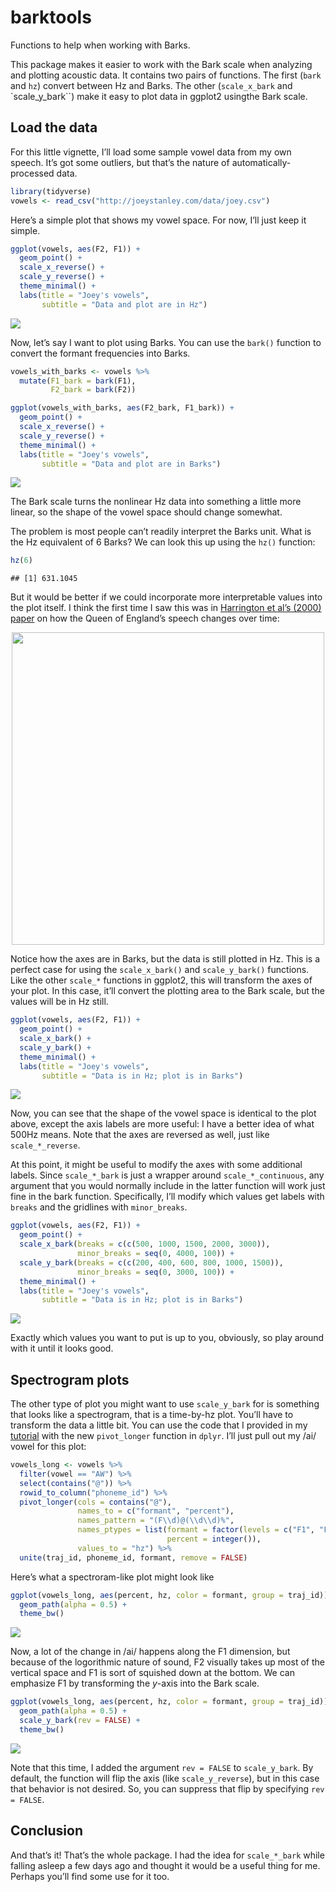 
# barktools

Functions to help when working with Barks.

This package makes it easier to work with the Bark scale when analyzing
and plotting acoustic data. It contains two pairs of functions. The
first (`bark` and `hz`) convert between Hz and Barks. The other
(`scale_x_bark` and \`scale\_y\_bark\`\`) make it easy to plot data in
ggplot2 usingthe Bark scale.

## Load the data

For this little vignette, I’ll load some sample vowel data from my own
speech. It’s got some outliers, but that’s the nature of
automatically-processed data.

``` r
library(tidyverse)
vowels <- read_csv("http://joeystanley.com/data/joey.csv")
```

Here’s a simple plot that shows my vowel space. For now, I’ll just keep
it simple.

``` r
ggplot(vowels, aes(F2, F1)) + 
  geom_point() + 
  scale_x_reverse() + 
  scale_y_reverse() + 
  theme_minimal() + 
  labs(title = "Joey's vowels",
       subtitle = "Data and plot are in Hz")
```

![](README_files/figure-gfm/unnamed-chunk-3-1.png)<!-- -->

Now, let’s say I want to plot using Barks. You can use the `bark()`
function to convert the formant frequencies into Barks.

``` r
vowels_with_barks <- vowels %>%
  mutate(F1_bark = bark(F1),
         F2_bark = bark(F2))

ggplot(vowels_with_barks, aes(F2_bark, F1_bark)) + 
  geom_point() + 
  scale_x_reverse() + 
  scale_y_reverse() + 
  theme_minimal() + 
  labs(title = "Joey's vowels",
       subtitle = "Data and plot are in Barks")
```

![](README_files/figure-gfm/unnamed-chunk-4-1.png)<!-- -->

The Bark scale turns the nonlinear Hz data into something a little more
linear, so the shape of the vowel space should change somewhat.

The problem is most people can’t readily interpret the Barks unit. What
is the Hz equivalent of 6 Barks? We can look this up using the `hz()`
function:

``` r
hz(6)
```

    ## [1] 631.1045

But it would be better if we could incorporate more interpretable values
into the plot itself. I think the first time I saw this was in
[Harrington et al’s (2000)
paper](https://www.jstor.org/stable/44526873?seq=1#metadata_info_tab_contents)
on how the Queen of England’s speech changes over
time:

<img src="harrington_sample.jpg" width="500px" style="display: block; margin: auto;" />

Notice how the axes are in Barks, but the data is still plotted in Hz.
This is a perfect case for using the `scale_x_bark()` and
`scale_y_bark()` functions. Like the other `scale_*` functions in
ggplot2, this will transform the axes of your plot. In this case, it’ll
convert the plotting area to the Bark scale, but the values will be in
Hz still.

``` r
ggplot(vowels, aes(F2, F1)) + 
  geom_point() + 
  scale_x_bark() + 
  scale_y_bark() + 
  theme_minimal() + 
  labs(title = "Joey's vowels",
       subtitle = "Data is in Hz; plot is in Barks")
```

![](README_files/figure-gfm/unnamed-chunk-7-1.png)<!-- -->

Now, you can see that the shape of the vowel space is identical to the
plot above, except the axis labels are more useful: I have a better idea
of what 500Hz means. Note that the axes are reversed as well, just like
`scale_*_reverse`.

At this point, it might be useful to modify the axes with some
additional labels. Since `scale_*_bark` is just a wrapper around
`scale_*_continuous`, any argument that you would normally include in
the latter function will work just fine in the bark function.
Specifically, I’ll modify which values get labels with `breaks` and the
gridlines with `minor_breaks`.

``` r
ggplot(vowels, aes(F2, F1)) + 
  geom_point() + 
  scale_x_bark(breaks = c(c(500, 1000, 1500, 2000, 3000)),
               minor_breaks = seq(0, 4000, 100)) +
  scale_y_bark(breaks = c(c(200, 400, 600, 800, 1000, 1500)),
               minor_breaks = seq(0, 3000, 100)) + 
  theme_minimal() + 
  labs(title = "Joey's vowels",
       subtitle = "Data is in Hz; plot is in Barks")
```

![](README_files/figure-gfm/unnamed-chunk-8-1.png)<!-- -->

Exactly which values you want to put is up to you, obviously, so play
around with it until it looks good.

## Spectrogram plots

The other type of plot you might want to use `scale_y_bark` for is
something that looks like a spectrogram, that is a time-by-hz plot.
You’ll have to transform the data a little bit. You can use the code
that I provided in my
[tutorial](http://joeystanley.com/blog/reshaping-vowel-formant-data-with-tidyr)
with the new `pivot_longer` function in `dplyr`. I’ll just pull out my
/ai/ vowel for this plot:

``` r
vowels_long <- vowels %>%
  filter(vowel == "AW") %>%
  select(contains("@")) %>%
  rowid_to_column("phoneme_id") %>%
  pivot_longer(cols = contains("@"), 
               names_to = c("formant", "percent"), 
               names_pattern = "(F\\d)@(\\d\\d)%", 
               names_ptypes = list(formant = factor(levels = c("F1", "F2")),
                                   percent = integer()), 
               values_to = "hz") %>%
  unite(traj_id, phoneme_id, formant, remove = FALSE)
```

Here’s what a spectroram-like plot might look
like

``` r
ggplot(vowels_long, aes(percent, hz, color = formant, group = traj_id)) + 
  geom_path(alpha = 0.5) +
  theme_bw()
```

![](README_files/figure-gfm/unnamed-chunk-10-1.png)<!-- -->

Now, a lot of the change in /ai/ happens along the F1 dimension, but
because of the logorithmic nature of sound, F2 visually takes up most of
the vertical space and F1 is sort of squished down at the bottom. We can
emphasize F1 by transforming the *y*-axis into the Bark
scale.

``` r
ggplot(vowels_long, aes(percent, hz, color = formant, group = traj_id)) + 
  geom_path(alpha = 0.5) +
  scale_y_bark(rev = FALSE) + 
  theme_bw()
```

![](README_files/figure-gfm/unnamed-chunk-11-1.png)<!-- -->

Note that this time, I added the argument `rev = FALSE` to
`scale_y_bark`. By default, the function will flip the axis (like
`scale_y_reverse`), but in this case that behavior is not desired. So,
you can suppress that flip by specifying `rev = FALSE`.

## Conclusion

And that’s it\! That’s the whole package. I had the idea for
`scale_*_bark` while falling asleep a few days ago and thought it would
be a useful thing for me. Perhaps you’ll find some use for it too.
